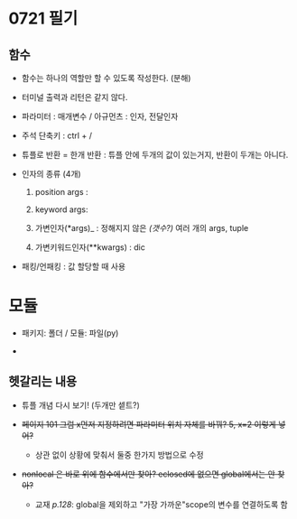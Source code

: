 # 0721 필기

## 함수

- 함수는 하나의 역할만 할 수 있도록 작성한다. (분해)

- 터미널 출력과 리턴은 같지 않다.

- 파라미터 : 매개변수 /  아규먼츠 : 인자, 전달인자

- 주석 단축키 : ctrl + /

- 튜플로 반환 = 한개 반환 : 튜플 안에 두개의 값이 있는거지, 반환이 두개는 아니다.

- 인자의 종류 (4개) 
  
  1. position args : 
  
  2. keyword args:
  
  3. 가변인자(*args)_ : 정해지지 않은 _(갯수?)_ 여러 개의 args, tuple
  
  4. 가변키워드인자(**kwargs) : dic

- 패킹/언패킹 : 값 할당할 때 사용

# 모듈

- 패키지: 폴더 / 모듈: 파일(py)

- 

## 헷갈리는 내용

- 튜플 개념 다시 보기! (두개만 셑트?)

- ~~페이지 101 그럼 x먼저 지정하려면 파라미터 위치 자체를 바꿔? 5, x=2 이렇게 넣어?~~
  
  - 상관 없이 상황에 맞춰서 둘중 한가지 방법으로 수정

- ~~nonlocal 은 바로 위에 함수에서만 찾아? eclosed에 없으면 global에서는 안 찾아?~~
  
  - 교재 _p.128_: global을 제외하고 "가장 가까운"scope의 변수를 연결하도록 함
